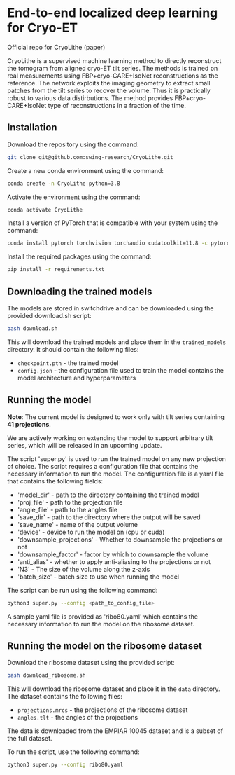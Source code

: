 # End-to-end localized deep learning for Cryo-ET 	
Official repo for CryoLithe (paper)

CryoLithe is a supervised machine learning method to directly reconstruct the tomogram from aligned cryo-ET tilt series. The methods is trained on real measurements using FBP+cryo-CARE+IsoNet reconstructions as the reference. The network exploits the imaging geometry to extract small patches from the tilt series to recover the volume. Thus it is practically robust to various data distirbutions. The method provides FBP+cryo-CARE+IsoNet type of reconstructions in a fraction of the time.

## Installation
Download the repository using the command:
```bash
git clone git@github.com:swing-research/CryoLithe.git
```


Create a new conda environment using the command:
```bash
conda create -n CryoLithe python=3.8
```



Activate the environment using the command:
```bash
conda activate CryoLithe
```
Install a version of PyTorch that is compatible with your system using the command:
```bash
conda install pytorch torchvision torchaudio cudatoolkit=11.8 -c pytorch -c nvidia
```


Install the required packages using the command:

```bash
pip install -r requirements.txt
```

## Downloading the trained models
The models are stored in switchdrive and can be downloaded using the provided download.sh script:
```bash
bash download.sh
```

This will download the trained models and place them in the `trained_models` directory. It should contain the following files:
- `checkpoint.pth` - the trained model
- `config.json` - the configuration file used to train the model contains the model architecture and hyperparameters

## Running the model
**Note**: The current model is designed to work only with tilt series containing **41 projections**.  

We are actively working on extending the model to support arbitrary tilt series, which will be released in an upcoming update.

The script 'super.py' is used to run the trained model on any new projection of choice.  The script requires a configuration file that contains the necessary information to run the model.
The configuration file is a yaml file that contains the following fields:
 - 'model_dir' - path to the directory containing the trained model
 - 'proj_file' - path to the projection file
 - 'angle_file' - path to the angles file
 - 'save_dir' - path to the directory where the output will be saved
 - 'save_name' - name of the output volume
 - 'device' - device to run the model on (cpu or cuda)
 - 'downsample_projections' - Whether to downsample the projections or not
 - 'downsample_factor' - factor by which to downsample the volume
 - 'anti_alias' - whether to apply anti-aliasing to the projections or not
 - 'N3' - The size of the volume along the z-axis
 - 'batch_size' - batch size to use when running the model


The script can be run using the following command:
```bash
python3 super.py --config <path_to_config_file>
```

A sample yaml file is provided as 'ribo80.yaml' which contains the necessary information to run the model on the ribosome dataset.

## Running the model on the ribosome dataset

Download the ribosome dataset using the provided script:
```bash
bash download_ribosome.sh
```
This will download the ribosome dataset and place it in the `data` directory. The dataset contains the following files:
- `projections.mrcs` - the projections of the ribosome dataset
- `angles.tlt` - the angles of the projections

The data is downloaded from the EMPIAR 10045 dataset and is a subset of the full dataset.

To run the script, use the following command:
```bash
python3 super.py --config ribo80.yaml
```
